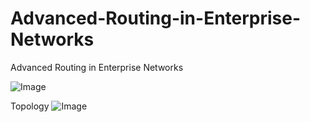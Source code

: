 # Advanced-Routing-in-Enterprise-Networks
Advanced Routing in Enterprise Networks

![Image](https://github.com/user-attachments/assets/00413471-c610-4e07-8711-13c34f0bffb8)

Topology
![Image](https://github.com/user-attachments/assets/c6f728cb-f3e4-4059-96f3-1f907ec4edae)
